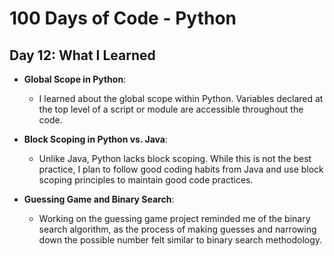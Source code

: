 # 100 Days of Code - Python

## Day 12: What I Learned

- **Global Scope in Python**:

  - I learned about the global scope within Python. Variables declared at the top level of a script or module are accessible throughout the code.

- **Block Scoping in Python vs. Java**:

  - Unlike Java, Python lacks block scoping. While this is not the best practice, I plan to follow good coding habits from Java and use block scoping principles to maintain good code practices.

- **Guessing Game and Binary Search**:
  - Working on the guessing game project reminded me of the binary search algorithm, as the process of making guesses and narrowing down the possible number felt similar to binary search methodology.
